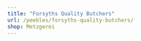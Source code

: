 ```yaml
---
title: "Forsyths Quality Butchers"
url: /peebles/forsyths-quality-butchers/
shop: Metzgerei
---
```

